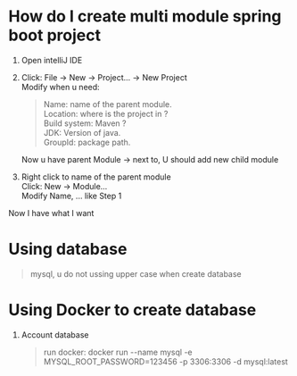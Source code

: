 # How do I create multi module spring boot project
1. Open intelliJ IDE
2. Click: File -> New -> Project... -> New Project <br>
    Modify when u need:<br>
   > Name: name of the parent module.<br>
   > Location: where is the project in ?<br>
   > Build system: Maven ?<br>
   > JDK: Version of java.<br>
   > GroupId: package path.<br>
   
    Now u have parent Module -> next to, U should add new child module
3. Right click to name of the parent module<br>
    Click: New -> Module...<br>
    Modify Name, ... like Step 1

Now I have what I want

# Using database
> mysql, u do not ussing upper case when create database

# Using Docker to create database
1. Account database
    > run docker: docker run --name mysql -e MYSQL_ROOT_PASSWORD=123456 -p 3306:3306 -d mysql:latest